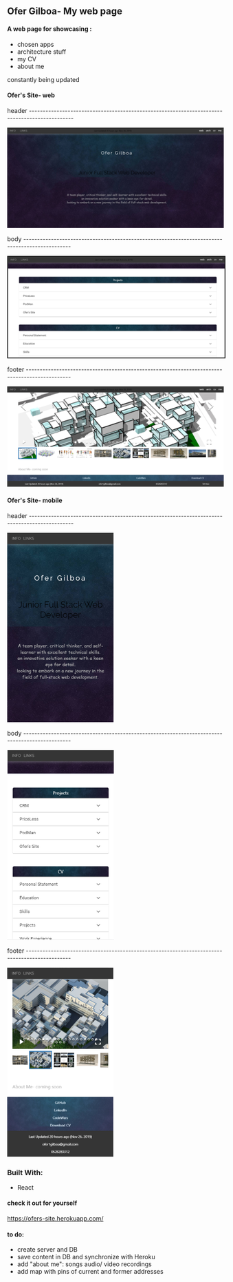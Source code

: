 ## Ofer Gilboa- My web page 
 
#### A web page for showcasing :
- chosen apps
- architecture stuff  
- my CV
- about me

constantly being updated 


#### Ofer's Site- web

header ----------------------------------------------------------------------------------------------

<p><img src="src/img/OfersSite/header.PNG" border-width="5px" title="Ofer's Site"></p>

body  -----------------------------------------------------------------------------------------------

<p><img src="src/img/OfersSite/body.PNG" border="2px solid red" title="Ofer's Site"></p>

footer ----------------------------------------------------------------------------------------------

<p><img src="src/img/OfersSite/ZBar.PNG" boarder="5" title="Ofer's Site"></p>




#### Ofer's Site- mobile

header ----------------------------------------------------------------------------------------------

<p><img src="src/img/OfersSite/headerM.PNG" boarder="5" height="440px" title="Ofer's Site"></p>

body  -----------------------------------------------------------------------------------------------

<p><img src="src/img/OfersSite/bodyM.PNG" boarder="5" height="440px" title="Ofer's Site"></p>

footer ----------------------------------------------------------------------------------------------

<p><img src="src/img/OfersSite/ZBarM.PNG" boarder="5" height="440px" title="Ofer's Site"></p>





### Built With:
- React


#### check it out for yourself 
 https://ofers-site.herokuapp.com/


#### to do:
- create server and DB
- save content in DB and synchronize with Heroku
- add "about me": songs audio/ video recordings
- add map with pins of current and former addresses
